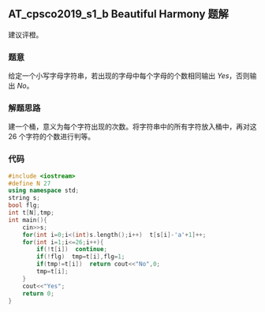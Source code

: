 ## AT_cpsco2019_s1_b Beautiful Harmony 题解

建议评橙。

### 题意

给定一个小写字母字符串，若出现的字母中每个字母的个数相同输出 $Yes$，否则输出 $No$。

### 解题思路

建一个桶，意义为每个字符出现的次数。将字符串中的所有字符放入桶中，再对这 $26$ 个字符的个数进行判等。

### 代码

```cpp
#include <iostream>
#define N 27
using namespace std;
string s;
bool flg;
int t[N],tmp;
int main(){
    cin>>s;
    for(int i=0;i<(int)s.length();i++)  t[s[i]-'a'+1]++;
    for(int i=1;i<=26;i++){
        if(!t[i])  continue;
        if(!flg)  tmp=t[i],flg=1;
        if(tmp!=t[i])  return cout<<"No",0;
        tmp=t[i];
    }
    cout<<"Yes";
    return 0;
}
```